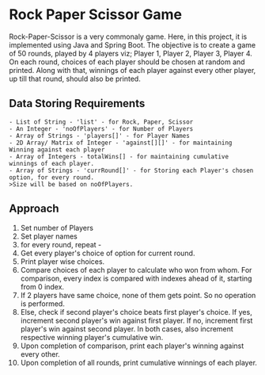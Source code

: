 # Rock Paper Scissor Game
Rock-Paper-Scissor is a very commonaly game. Here, in this project, it is implemented using Java and Spring Boot.
The objective is to create a game of 50 rounds, played by 4 players viz; Player 1, Player 2, Player 3, Player 4.
On each round, choices of each player should be chosen at random and printed. Along with that, winnings of each player against every other player, up till that round, should also be printed.

## Data Storing Requirements
```
- List of String - 'list' - for Rock, Paper, Scissor
- An Integer - 'noOfPlayers' - for Number of Players
- Array of Strings - 'players[]' - for Player Names
- 2D Array/ Matrix of Integer - 'against[][]' - for maintaining Winning against each player
- Array of Integers - totalWins[] - for maintaining cumulative winnings of each player.
- Array of Strings - 'currRound[]' - for Storing each Player's chosen option, for every round.
>Size will be based on noOfPlayers.
```

## Approach
1. Set number of Players
2. Set player names
3. for every round, repeat - 
4. Get every player's choice of option for current round.
5. Print player wise choices.
6. Compare choices of each player to calculate who won from whom. For comparison, every index is compared with indexes ahead of it, starting from 0 index.
7. If 2 players have same choice, none of them gets point. So no operation is performed.
8. Else, check if second player's choice beats first player's choice. If yes, increment second player's win against first player. If no, increment first player's win against second player.
In both cases, also increment respective winning player's cumulative win.
9. Upon completion of comparison, print each player's winning against every other.
10. Upon completion of all rounds, print cumulative winnings of each player.

